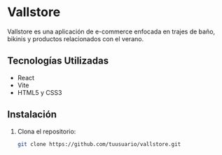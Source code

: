 # Vallstore

Vallstore es una aplicación de e-commerce enfocada en trajes de baño, bikinis y productos relacionados con el verano.

## Tecnologías Utilizadas

- React
- Vite
- HTML5 y CSS3

## Instalación

1. Clona el repositorio:
   ```bash
   git clone https://github.com/tuusuario/vallstore.git
